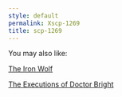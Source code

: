 ```yaml
---
style: default
permalink: Xscp-1269
title: scp-1269
---
```

You may also like:

[The Iron Wolf](http://scp-wiki.net/the-iron-wolf)

[The Executions of Doctor Bright](http://scp-wiki.net/the-executions-of-doctor-bright)
